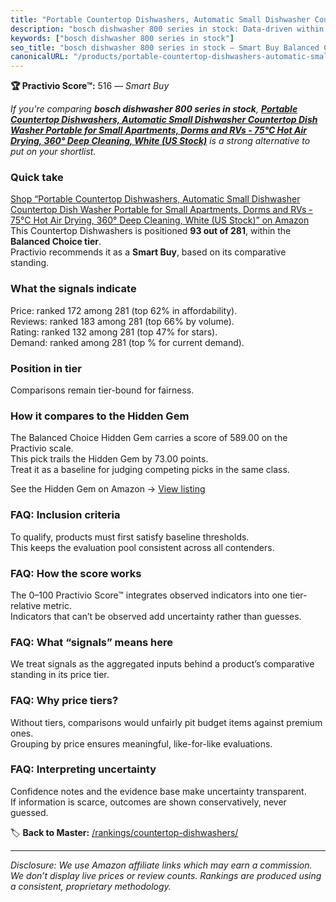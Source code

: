 ```yaml
---
title: "Portable Countertop Dishwashers, Automatic Small Dishwasher Countertop Dish Washer Portable for Small Apartments, Dorms and RVs - 75°C Hot Air Drying, 360° Deep Cleaning, White (US Stock)"
description: "bosch dishwasher 800 series in stock: Data-driven within Balanced Choice ranking using the Practivio Score™. Positioned by quality, value, demand, findability,…"
keywords: ["bosch dishwasher 800 series in stock"]
seo_title: "bosch dishwasher 800 series in stock — Smart Buy Balanced Choice (2025)"
canonicalURL: "/products/portable-countertop-dishwashers-automatic-small-dishwasher-countertop-dish-washer-portable-for-small-apartments-dorms-and-rvs-75c-hot-air-drying-360-deep-cleaning-white-us-stock-B09Y1874TT/"
---
```


**🏆 Practivio Score™:** 516 — _Smart Buy_


*If you're comparing **bosch dishwasher 800 series in stock**, **[Portable Countertop Dishwashers, Automatic Small Dishwasher Countertop Dish Washer Portable for Small Apartments, Dorms and RVs - 75°C Hot Air Drying, 360° Deep Cleaning, White (US Stock)](https://www.amazon.com/dp/B09Y1874TT?tag=practivio-20)** is a strong alternative to put on your shortlist.*
### Quick take
[Shop “Portable Countertop Dishwashers, Automatic Small Dishwasher Countertop Dish Washer Portable for Small Apartments, Dorms and RVs - 75°C Hot Air Drying, 360° Deep Cleaning, White (US Stock)” on Amazon](https://www.amazon.com/dp/B09Y1874TT?tag=practivio-20)
This Countertop Dishwashers is positioned **93 out of 281**, within the **Balanced Choice tier**.  
Practivio recommends it as a **Smart Buy**, based on its comparative standing.

### What the signals indicate
Price: ranked 172 among 281 (top 62% in affordability).  
Reviews: ranked 183 among 281 (top 66% by volume).  
Rating: ranked 132 among 281 (top 47% for stars).  
Demand: ranked  among 281 (top % for current demand).

### Position in tier
Comparisons remain tier-bound for fairness.

### How it compares to the Hidden Gem
The Balanced Choice Hidden Gem carries a score of 589.00 on the Practivio scale.  
This pick trails the Hidden Gem by 73.00 points.  
Treat it as a baseline for judging competing picks in the same class.  

See the Hidden Gem on Amazon → [View listing](https://www.amazon.com/dp/B0CSFQ4WRP?tag=practivio-20)

### FAQ: Inclusion criteria
To qualify, products must first satisfy baseline thresholds.  
This keeps the evaluation pool consistent across all contenders.

### FAQ: How the score works
The 0–100 Practivio Score™ integrates observed indicators into one tier-relative metric.  
Indicators that can’t be observed add uncertainty rather than guesses.

### FAQ: What “signals” means here
We treat signals as the aggregated inputs behind a product’s comparative standing in its price tier.

### FAQ: Why price tiers?
Without tiers, comparisons would unfairly pit budget items against premium ones.  
Grouping by price ensures meaningful, like-for-like evaluations.

### FAQ: Interpreting uncertainty
Confidence notes and the evidence base make uncertainty transparent.  
If information is scarce, outcomes are shown conservatively, never guessed.


🏷️ **Back to Master:** [/rankings/countertop-dishwashers/](/rankings/countertop-dishwashers/)

---
_Disclosure: We use Amazon affiliate links which may earn a commission. We don’t display live prices or review counts. Rankings are produced using a consistent, proprietary methodology._
